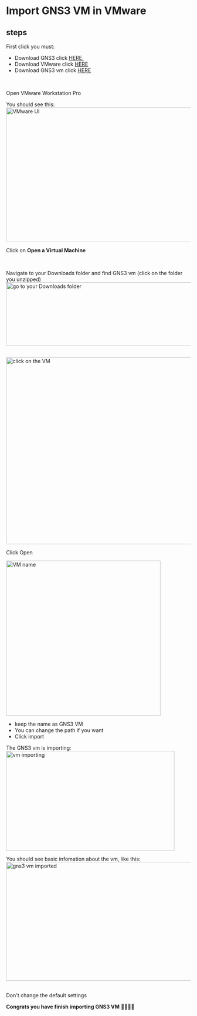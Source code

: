 # Import GNS3 VM in VMware

## steps

First click you must: <br>
- Download GNS3 click <a href="https://github.com/dayseanm04/network/blob/main/GNS3/Get-Started/Download%20GNS3.md">HERE.</a>
- Download VMware click <a href="https://github.com/dayseanm04/network/blob/main/GNS3/Get-Started/Download%20VMware.md">HERE</a>
- Download GNS3 vm click <a href="https://github.com/dayseanm04/network/blob/main/GNS3/Get-Started/Download%20GNS3%20vm.md">HERE </a>

<br/>

Open VMware Workstation Pro


You should see this: 
<img width="945" height="367" alt="VMware UI" src="https://github.com/user-attachments/assets/4e6424bd-1c36-4fc6-9f22-663978d9a0f7" />
<br/>


Click on __Open a Virtual Machine__

<br/>

Navigate to your Downloads folder and find GNS3 vm (click on the folder you unzipped) <br/>
<img width="568" height="173" alt="go to your Downloads folder" src="https://github.com/user-attachments/assets/35654245-509c-456d-8f52-dcc5a3584e73" />

<br/>
<img width="788" height="510" alt="click on the VM" src="https://github.com/user-attachments/assets/40ce93eb-6378-41f1-a551-14c6e9776697" />

Click Open

<img width="421" height="423" alt="VM name" src="https://github.com/user-attachments/assets/a3f0a5e3-23aa-4320-a053-2a6cfdd60f74" />


- keep the name as GNS3 VM
- You can change the path if you want
- Click import

The GNS3 vm is importing: <br/>
<img width="459" height="272" alt="vm importing" src="https://github.com/user-attachments/assets/6b183468-4c5f-43a3-9d46-2415ae135871" />


You should see basic infomation about the vm, like this: <br/>
<img width="526" height="324" alt="gns3 vm imported" src="https://github.com/user-attachments/assets/a73ee83b-8157-413a-a17e-495236178397" />


<br/> Don't change the default settings

**Congrats you have finish importing GNS3 VM** 🎉🥳🎉🥳
